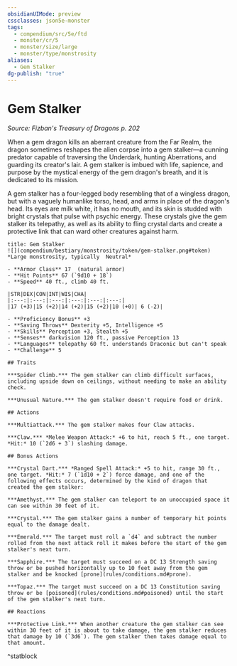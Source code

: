 ```yaml
---
obsidianUIMode: preview
cssclasses: json5e-monster
tags:
  - compendium/src/5e/ftd
  - monster/cr/5
  - monster/size/large
  - monster/type/monstrosity
aliases:
  - Gem Stalker
dg-publish: "true"
---
```

# Gem Stalker
*Source: Fizban's Treasury of Dragons p. 202*  

When a gem dragon kills an aberrant creature from the Far Realm, the dragon sometimes reshapes the alien corpse into a gem stalker—a cunning predator capable of traversing the Underdark, hunting Aberrations, and guarding its creator's lair. A gem stalker is imbued with life, sapience, and purpose by the mystical energy of the gem dragon's breath, and it is dedicated to its mission.

A gem stalker has a four-legged body resembling that of a wingless dragon, but with a vaguely humanlike torso, head, and arms in place of the dragon's head. Its eyes are milk white, it has no mouth, and its skin is studded with bright crystals that pulse with psychic energy. These crystals give the gem stalker its telepathy, as well as its ability to fling crystal darts and create a protective link that can ward other creatures against harm.

```ad-statblock
title: Gem Stalker
![](compendium/bestiary/monstrosity/token/gem-stalker.png#token)
*Large monstrosity, typically  Neutral*

- **Armor Class** 17  (natural armor)
- **Hit Points** 67 (`9d10 + 18`)
- **Speed** 40 ft., climb 40 ft.

|STR|DEX|CON|INT|WIS|CHA|
|:---:|:---:|:---:|:---:|:---:|:---:|
|17 (+3)|15 (+2)|14 (+2)|15 (+2)|10 (+0)| 6 (-2)|

- **Proficiency Bonus** +3
- **Saving Throws** Dexterity +5, Intelligence +5
- **Skills** Perception +3, Stealth +5
- **Senses** darkvision 120 ft., passive Perception 13
- **Languages** telepathy 60 ft. understands Draconic but can't speak
- **Challenge** 5

## Traits

***Spider Climb.*** The gem stalker can climb difficult surfaces, including upside down on ceilings, without needing to make an ability check.

***Unusual Nature.*** The gem stalker doesn't require food or drink.

## Actions

***Multiattack.*** The gem stalker makes four Claw attacks.

***Claw.*** *Melee Weapon Attack:* +6 to hit, reach 5 ft., one target. *Hit:* 10 (`2d6 + 3`) slashing damage.

## Bonus Actions

***Crystal Dart.*** *Ranged Spell Attack:* +5 to hit, range 30 ft., one target. *Hit:* 7 (`1d10 + 2`) force damage, and one of the following effects occurs, determined by the kind of dragon that created the gem stalker:

***Amethyst.*** The gem stalker can teleport to an unoccupied space it can see within 30 feet of it.

***Crystal.*** The gem stalker gains a number of temporary hit points equal to the damage dealt.

***Emerald.*** The target must roll a `d4` and subtract the number rolled from the next attack roll it makes before the start of the gem stalker's next turn.

***Sapphire.*** The target must succeed on a DC 13 Strength saving throw or be pushed horizontally up to 10 feet away from the gem stalker and be knocked [prone](rules/conditions.md#prone).

***Topaz.*** The target must succeed on a DC 13 Constitution saving throw or be [poisoned](rules/conditions.md#poisoned) until the start of the gem stalker's next turn.

## Reactions

***Protective Link.*** When another creature the gem stalker can see within 30 feet of it is about to take damage, the gem stalker reduces that damage by 10 (`3d6`). The gem stalker then takes damage equal to that amount.
```
^statblock